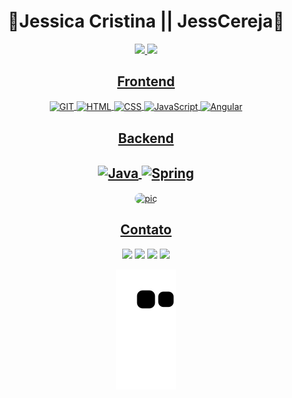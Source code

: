<h1 align="center">🍒Jessica Cristina || JessCereja🍒</h1>

<div align="center">
  <a href="https://github.com/jesscereja">
  <img height="180em" src="https://github-readme-stats.vercel.app/api?username=JessCereja&show_icons=true&theme=aura_dark&include_all_commits=true&count_private=true"/>
  <img height="120em" src="https://github-readme-stats.vercel.app/api/top-langs/?username=JessCereja&layout=compact&langs_count=7&theme=aura_dark"/>
</div>

 <div align="center">
   <h2>Frontend</h2>
   <img align="center" alt="GIT" height="30px" width="40px" src="https://user-images.githubusercontent.com/84471000/195155875-3bcda7d4-8b3c-4e56-8a6a-51acdc272a31.svg">
   <img align="center" alt="HTML" height="30" width="40" src="https://user-images.githubusercontent.com/84471000/195156746-82de51ba-c2c5-4af2-9b25-9c8374fe6dc0.svg">
   <img align="center" alt="CSS" height="30" width="40" src="https://user-images.githubusercontent.com/84471000/195156749-00fb1a18-4690-44c9-9d6d-816825bdef85.svg">
   <img align="center" alt="JavaScript" height="30" width="40" src="https://user-images.githubusercontent.com/84471000/195156744-8a21399b-f952-4765-b03c-c5feeb2c5fbe.svg">
   <img align="center" alt="Angular" height="30" width="40" src="https://img.icons8.com/fluency/48/angularjs.png">
 </div>
  
 <div align="center">
  <h2>Backend<h2>
  <img align="center" alt="Java" height="30" width="40" src="https://user-images.githubusercontent.com/84471000/195158572-419658f1-b6d3-41a3-821c-6b0bd80498a7.svg">
  <img align="center" alt="Spring" height="30" width="40" src="https://user-images.githubusercontent.com/84471000/195158713-09962cdf-ae41-42a4-9873-3bf810c05b2f.svg">
 </div>
 
 <div align="center">
  <img align="center" alt="pic" height="250" style="border-radius:50px;" src="https://cdn.discordapp.com/attachments/937094868164050955/937095462836637707/9.png">
</div>
 
<div align="center"> 
  <h2>Contato</h2>
  <a href="https://instagram.com/jesscereja" target="_blank"><img src="https://img.shields.io/badge/-Instagram-%23E4405F?style=for-the-badge&logo=instagram&logoColor=white" target="_blank"></a>
 <a href="https://discord.gg/JessCereja#0473" target="_blank"><img src="https://img.shields.io/badge/Discord-7289DA?style=for-the-badge&logo=discord&logoColor=white" target="_blank"></a> 
  <a href = "mailto:lljessicall.jcs@gmail.com"><img src="https://img.shields.io/badge/-Gmail-%23333?style=for-the-badge&logo=gmail&logoColor=white" target="_blank"></a>
  <a href="https://www.linkedin.com/in/jessica-c-santos/" target="_blank"><img src="https://img.shields.io/badge/-LinkedIn-%230077B5?style=for-the-badge&logo=linkedin&logoColor=white" target="_blank"></a> 
 
  ![Snake animation](https://github.com/JessCereja/JessCereja/blob/output/github-contribution-grid-snake.svg)
 
</div>
